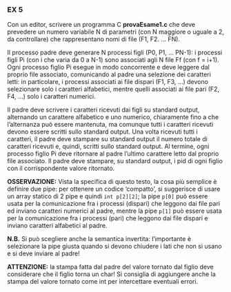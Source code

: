 ### EX 5
Con un editor, scrivere un programma C **provaEsame1.c** che deve prevedere un numero variabile
N di parametri (con N maggiore o uguale a 2, da controllare) che rappresentano nomi di file (F1, F2. ...
FN). 

Il processo padre deve generare N processi figli (P0, P1, … PN-1): i processi figli Pi (con i che varia
da 0 a N-1) sono associati agli N file Ff (con f = i+1). Ogni processo figlio Pi esegue in modo concorrente
e deve leggere dal proprio file associato, comunicando al padre una selezione dei caratteri letti: in
particolare, i processi associati ai file dispari (F1, F3, ...) devono selezionare solo i caratteri alfabetici,
mentre quelli associati ai file pari (F2, F4, ...) solo i caratteri numerici. 

Il padre deve scrivere i caratteri ricevuti dai figli su standard output, alternando un carattere alfabetico e uno numerico, chiaramente fino a che l’alternanza può essere mantenuta, ma comunque tutti i caratteri ricevuti devono essere scritti
sullo standard output. Una volta ricevuti tutti i caratteri, il padre deve stampare su standard output il
numero totale di caratteri ricevuti e, quindi, scritti sullo standard output. Al termine, ogni processo figlio
Pi deve ritornare al padre l’ultimo carattere letto dal proprio file associato. Il padre deve stampare, su
standard output, i pid di ogni figlio con il corrispondente valore ritornato.

**OSSERVAZIONE:** Vista la specifica di questo testo, la cosa più semplice è definire due pipe: per ottenere
un codice ‘compatto’, si suggerisce di usare un array statico di 2 pipe e quindi `int p[2][2]`; 
la pipe `p[0]` può essere usata per la comunicazione fra i processi (dispari) che leggono dai file pari ed inviano
caratteri numerici al padre, mentre la pipe `p[1]` può essere usata per la comunicazione fra i processi
(pari) che leggono dai file dispari e inviano caratteri alfabetici al padre. 

**N.B.** Si può scegliere anche la semantica invertita: l’importante è selezionare la pipe giusta quando si devono chiudere i lati che non si usano e si deve inviare al padre!

**ATTENZIONE:** la stampa fatta dal padre del valore tornato dal figlio deve considerare che il figlio torna
un char! Si consiglia di aggiungere anche la stampa del valore tornato come int per intercettare
eventuali errori.